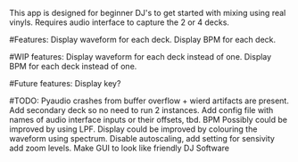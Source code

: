 
This app is designed for beginner DJ's to get started with mixing using real vinyls.
Requires audio interface to capture the 2 or 4 decks.

#Features:
Display waveform for each deck.
Display BPM for each deck.

#WIP features:
Display waveform for each deck instead of one.
Display BPM for each deck instead of one.

#Future features:
Display key?

#TODO:
Pyaudio crashes from buffer overflow + wierd artifacts are present.
Add secondary deck so no need to run 2 instances.
Add config file with names of audio interface inputs or their offsets, tbd.
BPM Possibly could be improved by using LPF.
Display could be improved by colouring the waveform using spectrum.
Disable autoscaling, add setting for sensivity
add zoom levels.
Make GUI to look like friendly DJ Software
